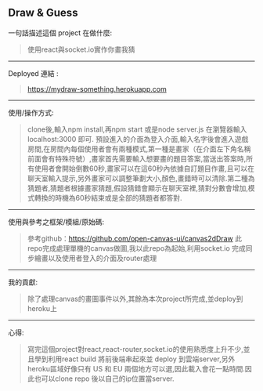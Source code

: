Draw & Guess
---
一句話描述這個 project 在做什麼: 
>使用react與socket.io實作你畫我猜
---
Deployed 連結 : 
>https://mydraw-something.herokuapp.com 
---
使用/操作方式:
>clone後,輸入npm install,再npm start 或是node server.js 在瀏覽器輸入localhost:3000 即可.
>預設進入的介面為登入介面,輸入名字後會進入遊戲房間,在房間內每個使用者會有兩種模式,第一種是畫家（在介面左下角名稱前面會有特殊符號）,畫家首先需要輸入想要畫的題目答案,當送出答案時,所有使用者會開始倒數60秒,畫家可以在這60秒內依據自訂題目作畫,且可以在聊天室輸入提示,另外畫家可以調整筆劃大小,顏色,畫錯時可以清除.第二種為猜題者,猜題者根據畫家猜題,假設猜錯會顯示在聊天室裡,猜對分數會增加,模式轉換的時機為60秒結束或是全部的猜題者都答對.
---
使用與參考之框架/模組/原始碼:
>參考github：https://github.com/open-canvas-ui/canvas2dDraw 此repo完成處理單機的canvas做圖,我以此repo為起始,利用socket.io 完成同步繪畫以及使用者登入的介面及router處理
---
我的貢獻:
>除了處理canvas的畫圖事件以外,其餘為本次project所完成,並deploy到heroku上
---
心得:
>寫完這個project對react,react-router,socket.io的使用熟悉度上升不少,並且學到利用react build 將前後端串起來並 deploy 到雲端server,另外heroku區域好像只有 US 和 EU 兩個地方可以選,因此載入會花一點時間.因此也可以clone repo 後以自己的ip位置當server.